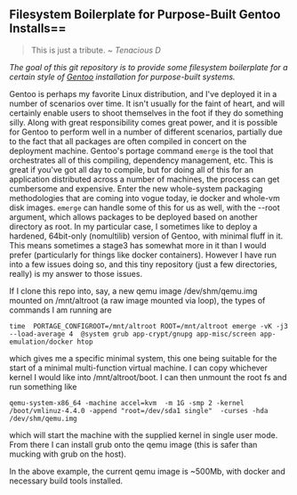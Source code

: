 ## Filesystem Boilerplate for Purpose-Built Gentoo Installs==

> This is just a tribute.
> ~ *Tenacious D*

*The goal of this git repository is to provide some filesystem boilerplate for
a certain style of [Gentoo](https://www.gentoo.org) installation for
purpose-built systems.*

Gentoo is perhaps my favorite Linux distribution, and I've deployed it in a
number of scenarios over time. It isn't usually for the faint of heart, and
will certainly enable users to shoot themselves in the foot if they do
something silly. Along with great responsibility comes great power, and it is
possible for Gentoo to perform well in a number of different scenarios,
partially due to the fact that all packages are often compiled in concert on
the deployment machine. Gentoo's portage command ```emerge``` is the tool that
orchestrates all of this compiling, dependency management, etc. This is great
if you've got all day to compile, but for doing all of this for an application
distributed across a number of machines, the process can get cumbersome and
expensive. Enter the new whole-system packaging methodologies that are coming
into vogue today, ie docker and whole-vm disk images. ```emerge``` can handle
some of this for us as well, with the --root argument, which allows packages to
be deployed based on another directory as root. In my particular case, I
sometimes like to deploy a hardened, 64bit-only (nomultilib) version of Gentoo,
with minimal fluff in it. This means sometimes a stage3 has somewhat more in it
than I would prefer (particularly for things like docker containers).  However
I have run into a few issues doing so, and this tiny repository (just a few
directories, really) is my answer to those issues.

If I clone this repo into, say, a new qemu image /dev/shm/qemu.img mounted on
/mnt/altroot (a raw image mounted via loop), the types of commands I am running
are 

```
time  PORTAGE_CONFIGROOT=/mnt/altroot ROOT=/mnt/altroot emerge -vK -j3 --load-average 4  @system grub app-crypt/gnupg app-misc/screen app-emulation/docker htop
```

which gives me a specific minimal system, this one being suitable for the start
of a minimal multi-function virtual machine. I can copy whichever kernel I
would like into /mnt/altroot/boot.  I can then unmount the root fs and run
something like

```
qemu-system-x86_64 -machine accel=kvm  -m 1G -smp 2 -kernel /boot/vmlinuz-4.4.0 -append "root=/dev/sda1 single"  -curses -hda /dev/shm/qemu.img
```

which will start the machine with the supplied kernel in single user mode. From
there I can install grub onto the qemu image (this is safer than mucking with
grub on the host).

In the above example, the current qemu image is ~500Mb, with docker and
necessary build tools installed.




